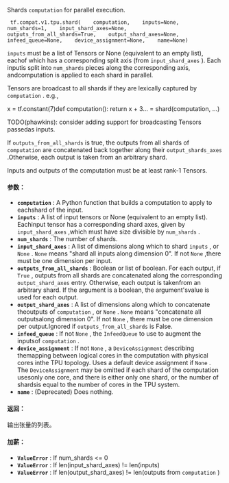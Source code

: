 Shards  `computation`  for parallel execution.

```
 tf.compat.v1.tpu.shard(    computation,    inputs=None,    num_shards=1,    input_shard_axes=None,    outputs_from_all_shards=True,    output_shard_axes=None,    infeed_queue=None,    device_assignment=None,    name=None) 
```

 `inputs`  must be a list of Tensors or None (equivalent to an empty list), eachof which has a corresponding split axis (from  `input_shard_axes` ). Each inputis split into  `num_shards`  pieces along the corresponding axis, andcomputation is applied to each shard in parallel.

Tensors are broadcast to all shards if they are lexically captured by `computation` . e.g.,

x = tf.constant(7)def computation():  return x + 3... = shard(computation, ...)

TODO(phawkins): consider adding support for broadcasting Tensors passedas inputs.

If  `outputs_from_all_shards`  is true, the outputs from all shards of `computation`  are concatenated back together along their  `output_shards_axes` .Otherwise, each output is taken from an arbitrary shard.

Inputs and outputs of the computation must be at least rank-1 Tensors.

#### 参数：
- **`computation`** : A Python function that builds a computation to apply to eachshard of the input.
- **`inputs`** : A list of input tensors or None (equivalent to an empty list). Eachinput tensor has a corresponding shard axes, given by  `input_shard_axes` ,which must have size divisible by  `num_shards` .
- **`num_shards`** : The number of shards.
- **`input_shard_axes`** : A list of dimensions along which to shard  `inputs` , or `None` .  `None`  means "shard all inputs along dimension 0". If not  `None` ,there must be one dimension per input.
- **`outputs_from_all_shards`** : Boolean or list of boolean. For each output, if `True` , outputs from all shards are concatenated along the corresponding `output_shard_axes`  entry. Otherwise, each output is takenfrom an arbitrary shard. If the argument is a boolean, the argument'svalue is used for each output.
- **`output_shard_axes`** : A list of dimensions along which to concatenate theoutputs of  `computation` , or  `None` .  `None`  means "concatenate all outputsalong dimension 0". If not  `None` , there must be one dimension per output.Ignored if  `outputs_from_all_shards`  is False.
- **`infeed_queue`** : If not  `None` , the  `InfeedQueue`  to use to augment the inputsof  `computation` .
- **`device_assignment`** : If not  `None` , a  `DeviceAssignment`  describing themapping between logical cores in the computation with physical cores inthe TPU topology. Uses a default device assignment if  `None` . The `DeviceAssignment`  may be omitted if each shard of the computation usesonly one core, and there is either only one shard, or the number of shardsis equal to the number of cores in the TPU system.
- **`name`** : (Deprecated) Does nothing.


#### 返回：
输出张量的列表。

#### 加薪：
- **`ValueError`** : If num_shards <= 0
- **`ValueError`** : If len(input_shard_axes) != len(inputs)
- **`ValueError`** : If len(output_shard_axes) != len(outputs from  `computation` )
